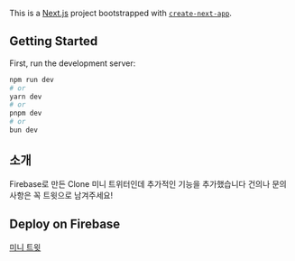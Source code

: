 This is a [Next.js](https://nextjs.org/) project bootstrapped with [`create-next-app`](https://github.com/vercel/next.js/tree/canary/packages/create-next-app).

## Getting Started

First, run the development server:

```bash
npm run dev
# or
yarn dev
# or
pnpm dev
# or
bun dev
```

## 소개

Firebase로 만든 Clone 미니 트위터인데 추가적인 기능을 추가했습니다 건의나 문의사항은 꼭 트윗으로 남겨주세요!

## Deploy on Firebase

[미니 트윗](https://nwitter-48f6e.web.app/)
